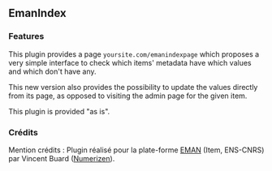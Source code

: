 ## EmanIndex

### Features 

This plugin provides a page `yoursite.com/emanindexpage`  which proposes a very simple interface to check which items' metadata have which values and which don't have any.

This new version also provides the possibility to update the values directly from its page, as opposed to visiting the admin page for the given item.

This plugin is provided "as is". 

### Crédits

Mention crédits : Plugin réalisé pour la plate-forme [EMAN](http://eman-archives.org) (Item, ENS-CNRS) par Vincent Buard ([Numerizen](http://www.numerizen.com)). 